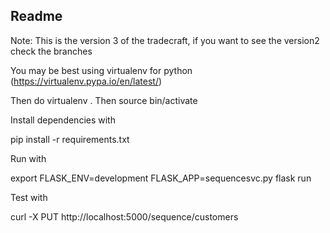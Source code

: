 Readme
------

Note: This is the version 3 of the tradecraft, if you want to see the version2 check the branches

You may be best using virtualenv for python (https://virtualenv.pypa.io/en/latest/)

Then do virtualenv .
Then source bin/activate

Install dependencies with

pip install -r requirements.txt

Run with

export FLASK_ENV=development
FLASK_APP=sequencesvc.py flask run


Test with

curl -X PUT http://localhost:5000/sequence/customers
